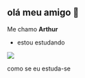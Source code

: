 ## olá meu amigo 👋

Me chamo **Arthur**
- estou estudando

![](https://media1.tenor.com/m/U62cV9HE3OUAAAAC/luffy-gear-5.gif) 

 como se eu estuda-se
